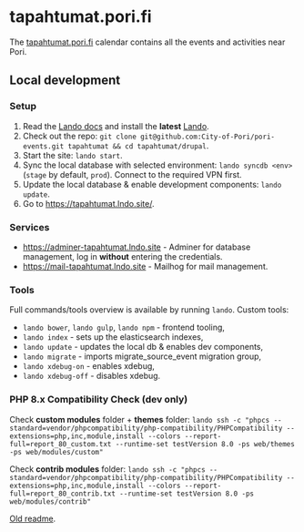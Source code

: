 # tapahtumat.pori.fi

The [tapahtumat.pori.fi](https://tapahtumat.pori.fi/) calendar contains all the events and activities near Pori.

## Local development

### Setup

1. Read the [Lando docs](https://docs.lando.dev/) and install the **latest** [Lando](https://github.com/lando/lando/releases).
2. Check out the repo: `git clone git@github.com:City-of-Pori/pori-events.git tapahtumat && cd tapahtumat/drupal`.
3. Start the site: `lando start`.
4. Sync the local database with selected environment: `lando syncdb <env>` (`stage` by default, `prod`). Connect to the required VPN first.
5. Update the local database & enable development components: `lando update`.
6. Go to <https://tapahtumat.lndo.site/>.

### Services

- <https://adminer-tapahtumat.lndo.site> - Adminer for database management, log in **without** entering the credentials.
- <https://mail-tapahtumat.lndo.site> - Mailhog for mail management.

### Tools

Full commands/tools overview is available by running `lando`. Custom tools:

- `lando bower`, `lando gulp`, `lando npm` - frontend tooling,
- `lando index` - sets up the elasticsearch indexes,
- `lando update` - updates the local db & enables dev components,
- `lando migrate` - imports migrate_source_event migration group,
- `lando xdebug-on` - enables xdebug,
- `lando xdebug-off` - disables xdebug.

### PHP 8.x Compatibility Check (dev only)

Check **custom modules** folder + **themes** folder: `lando ssh -c "phpcs --standard=vendor/phpcompatibility/php-compatibility/PHPCompatibility --extensions=php,inc,module,install --colors --report-full=report_80_custom.txt --runtime-set testVersion 8.0 -ps web/themes -ps web/modules/custom"`

Check **contrib modules** folder: `lando ssh -c "phpcs --standard=vendor/phpcompatibility/php-compatibility/PHPCompatibility --extensions=php,inc,module,install --colors --report-full=report_80_contrib.txt --runtime-set testVersion 8.0 -ps web/modules/contrib"`


[Old readme](README_old.md).

